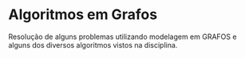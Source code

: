 # Algoritmos em Grafos

Resolução de alguns problemas utilizando modelagem em GRAFOS e alguns dos diversos algoritmos vistos na disciplina.
